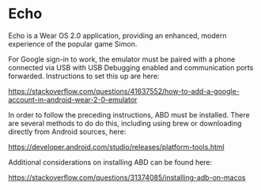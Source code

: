 # Echo

Echo is a Wear OS 2.0 application, providing an enhanced, modern experience of the popular game Simon.

For Google sign-in to work, the emulator must be paired with a phone connected via USB with USB Debugging enabled and communication ports forwarded.  Instructions to set this up are here:

https://stackoverflow.com/questions/41637552/how-to-add-a-google-account-in-android-wear-2-0-emulator

In order to follow the preceding instructions, ABD must be installed.  There are several methods to do do this, including using brew or downloading directly from Android sources, here:

https://developer.android.com/studio/releases/platform-tools.html

Additional considerations on installing ABD can be found here:

https://stackoverflow.com/questions/31374085/installing-adb-on-macos